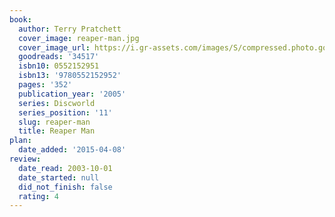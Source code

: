 ```yaml
---
book:
  author: Terry Pratchett
  cover_image: reaper-man.jpg
  cover_image_url: https://i.gr-assets.com/images/S/compressed.photo.goodreads.com/books/1389211958l/34517._SX98_.jpg
  goodreads: '34517'
  isbn10: 0552152951
  isbn13: '9780552152952'
  pages: '352'
  publication_year: '2005'
  series: Discworld
  series_position: '11'
  slug: reaper-man
  title: Reaper Man
plan:
  date_added: '2015-04-08'
review:
  date_read: 2003-10-01
  date_started: null
  did_not_finish: false
  rating: 4
---
```

